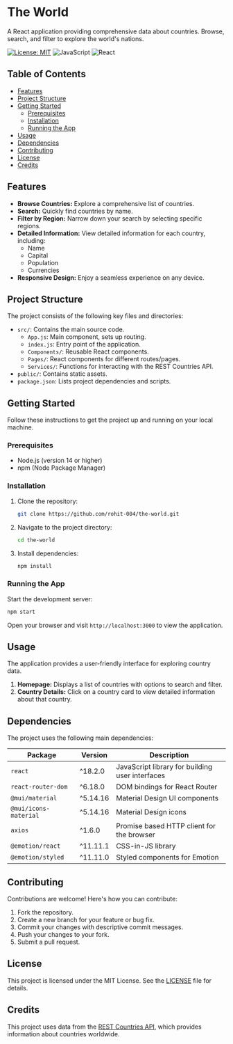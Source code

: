 # The World

A React application providing comprehensive data about countries. Browse, search, and filter to explore the world's nations.

[![License: MIT](https://img.shields.io/badge/License-MIT-yellow.svg)](https://opensource.org/licenses/MIT)
![JavaScript](https://img.shields.io/badge/JavaScript-%23F7DF1E.svg?style=flat-square&logo=javascript&logoColor=black)
![React](https://img.shields.io/badge/React-%2320232a.svg?style=flat-square&logo=react&logoColor=%2361DAFB)

## Table of Contents

- [Features](#features)
- [Project Structure](#project-structure)
- [Getting Started](#getting-started)
  - [Prerequisites](#prerequisites)
  - [Installation](#installation)
  - [Running the App](#running-the-app)
- [Usage](#usage)
- [Dependencies](#dependencies)
- [Contributing](#contributing)
- [License](#license)
- [Credits](#credits)

## Features

- **Browse Countries:** Explore a comprehensive list of countries.
- **Search:** Quickly find countries by name.
- **Filter by Region:** Narrow down your search by selecting specific regions.
- **Detailed Information:** View detailed information for each country, including:
  - Name
  - Capital
  - Population
  - Currencies
- **Responsive Design:** Enjoy a seamless experience on any device.

## Project Structure

The project consists of the following key files and directories:

- `src/`: Contains the main source code.
  - `App.js`: Main component, sets up routing.
  - `index.js`: Entry point of the application.
  - `Components/`: Reusable React components.
  - `Pages/`: React components for different routes/pages.
  - `Services/`:  Functions for interacting with the REST Countries API.
- `public/`: Contains static assets.
- `package.json`: Lists project dependencies and scripts.

## Getting Started

Follow these instructions to get the project up and running on your local machine.

### Prerequisites

- Node.js (version 14 or higher)
- npm (Node Package Manager)

### Installation

1. Clone the repository:
   ```bash
   git clone https://github.com/rohit-004/the-world.git
   ```
2. Navigate to the project directory:
   ```bash
   cd the-world
   ```
3. Install dependencies:
   ```bash
   npm install
   ```

### Running the App

Start the development server:
   ```bash
   npm start
   ```

Open your browser and visit `http://localhost:3000` to view the application.

## Usage

The application provides a user-friendly interface for exploring country data.

1.  **Homepage:** Displays a list of countries with options to search and filter.
2.  **Country Details:** Click on a country card to view detailed information about that country.

## Dependencies

The project uses the following main dependencies:

| Package               | Version | Description                               |
| --------------------- | ------- | ----------------------------------------- |
| `react`               | ^18.2.0 | JavaScript library for building user interfaces |
| `react-router-dom`    | ^6.18.0 | DOM bindings for React Router              |
| `@mui/material`       | ^5.14.16 | Material Design UI components             |
| `@mui/icons-material` | ^5.14.16 | Material Design icons                     |
| `axios`               | ^1.6.0  | Promise based HTTP client for the browser |
| `@emotion/react`      | ^11.11.1 | CSS-in-JS library                         |
| `@emotion/styled`     | ^11.11.0 | Styled components for Emotion             |

## Contributing

Contributions are welcome! Here's how you can contribute:

1.  Fork the repository.
2.  Create a new branch for your feature or bug fix.
3.  Commit your changes with descriptive commit messages.
4.  Push your changes to your fork.
5.  Submit a pull request.

## License

This project is licensed under the MIT License. See the [LICENSE](LICENSE) file for details.

## Credits

This project uses data from the [REST Countries API](https://restcountries.com/), which provides information about countries worldwide.
